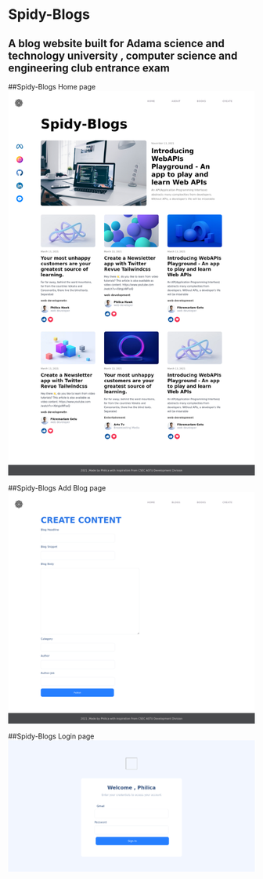 # Spidy-Blogs
## A blog website built for Adama science and technology university , computer science and engineering club entrance exam

##Spidy-Blogs Home page
![Home](https://github.com/philica/Spidy-Blogs/blob/master/SpidyBlogs_Home.png?raw=true)

##Spidy-Blogs Add Blog page
![Home](https://github.com/philica/Spidy-Blogs/blob/master/SpidyBlogs_AddBlog.png?raw=true)

##Spidy-Blogs Login page
![Home](https://github.com/philica/Spidy-Blogs/blob/master/SpidyBlogs_Login.png?raw=true)
